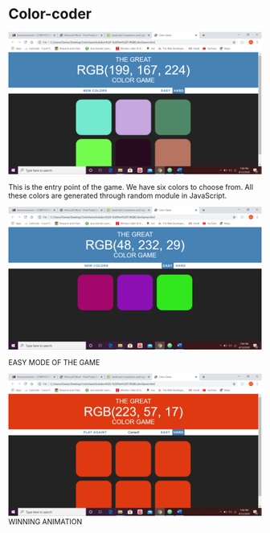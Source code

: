 # Color-coder
![](Screenshot%20(40).png)

This is the entry point of the game. We have six colors to choose from. 
All these colors are generated through random module in JavaScript. 

![](Screenshot%20(41).png)

EASY MODE OF THE GAME 

![](Screenshot%20(42).png)
WINNING ANIMATION 
